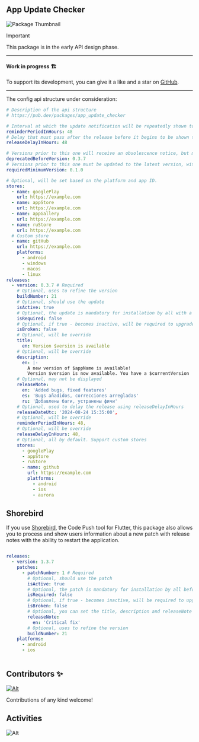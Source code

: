 ## App Update Checker

![Package Thumbnail](https://github.com/user-attachments/assets/11e46aea-8451-44e8-88c9-495bbefe18a4)

> [!IMPORTANT]
> This package is in the early API design phase.

---

#### Work in progress 🏗️

To support its development, you can give it a like and a star on [GitHub](https://github.com/StarProxima/dev_kit).

---

The config api structure under consideration:
```yaml
# Description of the api structure
# https://pub.dev/packages/app_update_checker

# Interval at which the update notification will be repeatedly shown to the user.
reminderPeriodInHours: 48
# Delay that must pass after the release before it begins to be shown to all users.
releaseDelayInHours: 48

# Versions prior to this one will receive an obsolescence notice, but may defer the update.
deprecatedBeforeVersion: 0.3.7
# Versions prior to this one must be updated to the latest version, with no option to defer the update.
requiredMinimumVersion: 0.1.0 

# Optional, will be set based on the platform and app ID.
stores:
  - name: googlePlay 
    url: https://example.com
  - name: appStore
    url: https://example.com
  - name: appGallery 
    url: https://example.com
  - name: ruStore 
    url: https://example.com
  # Custom store
  - name: gitHub
    url: https://example.com
    platforms:
      - android
      - windows
      - macos
      - linux
releases:
  - version: 0.3.7 # Required
    # Optional, uses to refine the version
    buildNumber: 21 
    # Optional, should use the update
    isActive: true 
    # Optional, the update is mandatory for installation by all with a lesser version
    isRequired: false 
    # Optional, if true - becomes inactive, will be required to upgrade to any higher version
    isBroken: false
    # Optional, will be override
    title: 
      en: Version $version is available
    # Optional, will be override
    description: 
      en: |-
        A new version of $appName is available!
        Version $version is now available. You have a $currentVersion
    # Optional, may not be displayed
    releaseNote: 
      en: 'Added bugs, fixed features'
      es: 'Bugs añadidos, correcciones arregladas'
      ru: 'Добавлены баги, устранены фичи'
    # Optional, used to delay the release using releaseDelayInHours
    releaseDateUtc: '2024-08-24 15:35:00',
    # Optional, will be override
    reminderPeriodInHours: 48,
    # Optional, will be override
    releaseDelayInHours: 48,
    # Optional, all by default. Support custom stores
    stores:
      - googlePlay
      - appStore
      - ruStore
      - name: github
        url: https://example.com
        platforms: 
          - android
          - ios
          - aurora
```

## Shorebird

If you use [Shorebird](https://shorebird.dev/), the Code Push tool for Flutter, this package also allows you to process and show users information about a new patch with release notes with the ability to restart the application.

```yaml

releases:
  - version: 1.3.7
    patches:
      - patchNumber: 1 # Required
        # Optional, should use the patch
        isActive: true 
        # Optional, the patch is mandatory for installation by all before using the app
        isRequired: false 
        # Optional, if true - becomes inactive, will be required to upgrade to any higher patch
        isBroken: false
        # Optional, you can set the title, description and releaseNote
        releaseNote: 
          en: 'Critical fix'
        # Optional, uses to refine the version
        buildNumber: 21
    platforms:
      - android
      - ios 
        
```




## Contributors ✨

[![Alt](https://opencollective.com/dev_kit/contributors.svg?width=890&button=false)](https://github.com/remarkablemark/dev_kit/graphs/contributors)

Contributions of any kind welcome!

## Activities

![Alt](https://repobeats.axiom.co/api/embed/732b41cfc45839e3b078304e6b46ca0da7bd7f15.svg "Repobeats analytics image")